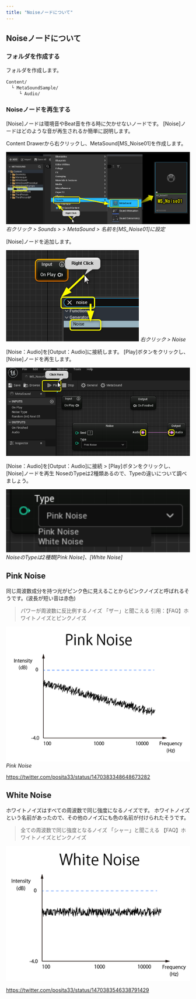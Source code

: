 ```yaml
---
title: "Noiseノードについて"
---
```


## Noiseノードについて

### フォルダを作成する

フォルダを作成します。

```
Content/
  └ MetaSoundSample/
     └ Audio/
```

### Noiseノードを再生する

[Noise]ノードは環境音やBeat音を作る時に欠かせないノードです。
[Noise]ノードはどのような音が再生されるか簡単に説明します。

Content Drawerから右クリックし、MetaSound[MS_Noise01]を作成します。

![](/images/books/ue5_starter_cpp_and_bp_001/chapter03_noise/2022-02-20-11-29-37.png)
*右クリック > Sounds > > MetaSound > 名前を[MS_Noise01]に設定*

[Noise]ノードを追加します。

![](/images/books/ue5_starter_cpp_and_bp_001/chapter03_noise/2022-02-20-11-30-34.png)
*右クリック > Noise*

[Noise：Audio]を[Output：Audio]に接続します。
[Play]ボタンをクリックし、[Noise]ノードを再生します。

![](/images/books/ue5_starter_cpp_and_bp_001/chapter03_noise/2022-02-20-11-31-02.png)

[Noise：Audio]を[Output：Audio]に接続 > [Play]ボタンをクリックし、[Noise]ノードを再生
NoseのTypeは2種類あるので、Typeの違いについて調べましょう。

![](/images/books/ue5_starter_cpp_and_bp_001/chapter03_noise/2022-02-20-11-31-22.png)
*NoiseのTypeは2種類[Pink Noise]、[White Noise]*

## Pink Noise

同じ周波数成分を持つ光がピンク色に見えることからピンクノイズと呼ばれるそうです。(波長が短い音は赤色)

> パワーが周波数に反比例するノイズ
> 「ザー」と聞こえる
> 引用：【FAQ】ホワイトノイズとピンクノイズ

![](/images/books/ue5_starter_cpp_and_bp_001/chapter03_noise/2022-02-20-11-32-16.png)
*Pink Noise*

https://twitter.com/posita33/status/1470383348648673282

## White Noise

ホワイトノイズはすべての周波数で同じ強度になるノイズです。
ホワイトノイズという名前があったので、その他のノイズにも色の名前が付けられたそうです。

> 全ての周波数で同じ強度となるノイズ
>「シャー」と聞こえる
>【FAQ】ホワイトノイズとピンクノイズ

![](/images/books/ue5_starter_cpp_and_bp_001/chapter03_noise/2022-02-20-11-33-11.png)

https://twitter.com/posita33/status/1470383546338791429
